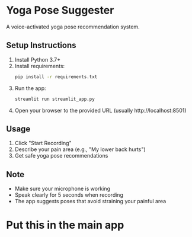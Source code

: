 # Yoga Pose Suggester

A voice-activated yoga pose recommendation system.

## Setup Instructions

1. Install Python 3.7+
2. Install requirements:
   ```bash
   pip install -r requirements.txt
   ```
3. Run the app:
   ```bash
   streamlit run streamlit_app.py
   ```
4. Open your browser to the provided URL (usually http://localhost:8501)

## Usage

1. Click "Start Recording"
2. Describe your pain area (e.g., "My lower back hurts")
3. Get safe yoga pose recommendations

## Note

- Make sure your microphone is working
- Speak clearly for 5 seconds when recording
- The app suggests poses that avoid straining your painful area

# Put this in the main app
